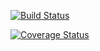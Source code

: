[![Build Status](https://travis-ci.org/jpegues/cs207test.svg?branch=master)](https://travis-ci.org/jpegues/cs207test.svg?branch=master)

[![Coverage Status](https://coveralls.io/repos/github/jpegues/cs207test/badge.svg?branch=master)](https://coveralls.io/github/jpegues/cs207test?branch=master)